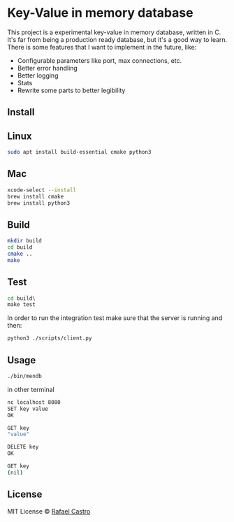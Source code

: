 # Key-Value in memory database

This project is a experimental key-value in memory database, written in C.
It's far from being a production ready database, but it's a good way to learn.
There is some features that I want to implement in the future, like:

- Configurable parameters like port, max connections, etc.
- Better error handling
- Better logging
- Stats
- Rewrite some parts to better legibility

## Install

## Linux

```sh
sudo apt install build-essential cmake python3
```

## Mac

```sh
xcode-select --install
brew install cmake
brew install python3
```

## Build

```sh
mkdir build
cd build
cmake ..
make
```

## Test

```sh
cd build\
make test
```

In order to run the integration test make sure that the server is running and then:

```sh
python3 ./scripts/client.py
```

## Usage

```sh
./bin/mendb
```

in other terminal

```sh
nc localhost 8080
SET key value
OK

GET key
"value"

DELETE key
OK

GET key
(nil)
```

## License

MIT License © [Rafael Castro](https://github.com/rafaelc457ro)
